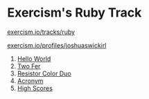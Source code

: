 Exercism's Ruby Track
=====================

[exercism.io/tracks/ruby](https://exercism.io/tracks/ruby)

[exercism.io/profiles/joshuaswickirl](https://exercism.io/profiles/joshuaswickirl)

1. [Hello World](/hello-world)
2. [Two Fer](/two-fer)
3. [Resistor Color Duo](/resistor-color-duo)
4. [Acronym](/acronym)
5. [High Scores](/high-scores)
